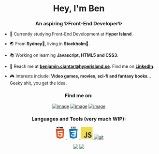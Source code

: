 <h1 align="center">Hey, I'm Ben</h1>
<h3 align="center">An aspiring ✨Front-End Developer✨ </h3>

- 🤯 Currently studying Front-End Development at **Hyper Island**.

- 🌏 From **Sydney**🥵, living in **Stockholm**🥶.

- 📚 Working on learning **Javascript, HTML5 and CSS3**.

- 📧 Reach me at **benjamin.ciantar@hyperisland.se**. Find me on <a href="https://www.linkedin.com/in/benjamin-ciantar-22089b21b/">**LinkedIn**</a>.

- 🎮 Interests include: **Video games, movies, sci-fi and fantasy books**... Geeky shit, you get the idea.



<h3 align="center">Find me on:</h3>
<div align="center">

[![image](https://img.shields.io/badge/LinkedIn-0077B5?style=for-the-badge&logo=linkedin&logoColor=white)](https://www.linkedin.com/in/https://www.linkedin.com/in/benjamin-ciantar-22089b21b//)
[![image](https://img.shields.io/badge/Instagram-E4405F?style=for-the-badge&logo=instagram&logoColor=white)](https://www.instagram.com/benjamoose_155/)
[![image](https://img.shields.io/badge/Gmail-D14836?style=for-the-badge&logo=gmail&logoColor=white)](mailto:benjamin.ciantar)
  
</div>

<h3 align="center">Languages and Tools (very much WIP):</h3>

<p align="center"> 
  <a href="https://www.w3.org/html/" target="_blank"> 
    <img src="https://raw.githubusercontent.com/devicons/devicon/master/icons/html5/html5-original-wordmark.svg" alt="html5" width="40" height="40"/> 
  </a>
  <a href="https://www.w3schools.com/css/" target="_blank"> 
    <img src="https://raw.githubusercontent.com/devicons/devicon/master/icons/css3/css3-original-wordmark.svg" alt="css3" width="40" height="40"/> 
  </a> 
  <a href="https://developer.mozilla.org/en-US/docs/Web/JavaScript" target="_blank"> 
    <img src="https://raw.githubusercontent.com/devicons/devicon/master/icons/javascript/javascript-original.svg" alt="javascript" width="40" height="40"/> 
  </a> 
  <a href="https://git-scm.com/" target="_blank"> 
    <img src="https://www.vectorlogo.zone/logos/git-scm/git-scm-icon.svg" alt="git" width="40" height="40"/> 
  </a>
</p>

<p align= "center">
  <img height= "150" src="https://github-readme-stats.vercel.app/api?username=BenCiantar&theme=react&show_icons=true&include_all_commits=true" />
  <img height= "150" src="https://github-readme-stats.vercel.app/api/top-langs/?username=BenCiantar&theme=react&layout=compact" />
</p>
